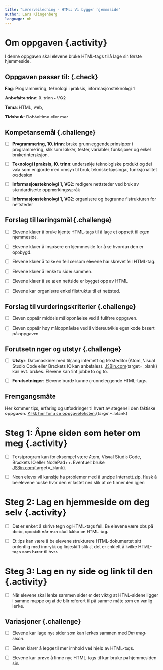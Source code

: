 ```yaml
---
title: "Lærerveiledning - HTML: Vi bygger hjemmeside"
author: Lars Klingenberg
language: nb
---
```



# Om oppgaven {.activity}

I denne oppgaven skal elevene bruke HTML-tags til å lage sin første hjemmeside.

## Oppgaven passer til: {.check}

__Fag__: Programmering, teknologi i praksis, informasjonsteknologi 1

__Anbefalte trinn__: 8. trinn - VG2

__Tema__: HTML, web,

__Tidsbruk__: Dobbeltime eller mer.

## Kompetansemål {.challenge}

- [ ] __Programmering, 10. trinn__: bruke grunnleggende prinsipper i
  programmering, slik som løkker, tester, variabler, funksjoner og enkel
  brukerinteraksjon.

- [ ] __Teknologi i praksis, 10. trinn__: undersøkje teknologiske produkt og dei
  vala som er gjorde med omsyn til bruk, tekniske løysingar, funksjonalitet og
  design

- [ ] __Informasjonsteknologi 1, VG2__: redigere nettsteder ved bruk av
  standardiserte oppmerkingsspråk

- [ ] __Informasjonsteknologi 1, VG2__: organisere og begrunne filstrukturen for
  nettsteder

## Forslag til læringsmål {.challenge}

- [ ] Elevene klarer å bruke kjente HTML-tags til å lage et oppsett til egen
  hjemmeside.

- [ ] Elevene klarer å inspisere en hjemmeside for å se hvordan den er oppbygd.

- [ ] Elevene klarer å tolke en feil dersom elevene har skrevet feil HTML-tag.

- [ ] Elevene klarer å lenke to sider sammen.

- [ ] Elevene klarer å se at en nettside er bygget opp av HTML.

- [ ] Elevene kan organisere enkel filstruktur til et nettsted.

## Forslag til vurderingskriterier {.challenge}

- [ ] Eleven oppnår middels måloppnåelse ved å fullføre oppgaven.

- [ ] Eleven oppnår høy måloppnåelse ved å videreutvikle egen kode basert på
  oppgaven.

## Forutsetninger og utstyr {.challenge}

- [ ] __Utstyr__: Datamaskiner med tilgang internett og teksteditor (Atom,
  Visual Studio Code eller Brackets IO kan anbefales).
  [JSBin.com](http://jsbin.com){target=_blank} kan evt. brukes. Elevene kan fint
  jobbe to og to.

- [ ] __Forutsetninger__: Elevene burde kunne grunneleggende HTML-tags.

## Fremgangsmåte

Her kommer tips, erfaring og utfordringer til hvert av stegene i den faktiske
oppgaven. [Klikk her for å se
oppgaveteksten.](en_hjemmeside.html){target=_blank}


# Steg 1: Åpne siden som heter om meg {.activity}

- [ ] Tekstprogram kan for eksempel være Atom, Visual Studio Code, Brackets IO
  eller NodePad++. Eventuelt bruke [JSBin.com](http://jsbin.com){target=_blank}.

- [ ] Noen elever vil kanskje ha problemer med å unzipe Internett.zip. Husk å be
  elevene huske hvor den er lastet ned slik at de finner den igjen.


# Steg 2: Lag en hjemmeside om deg selv {.activity}

- [ ] Det er enkelt å skrive tegn og HTML-tags feil. Be elevene være obs på
  dette, spesielt når man skal lukke en HTML-tag.

- [ ] Et tips kan være å be elevene strukturere HTML-dokumentet sitt ordentlig
  med innrykk og linjeskift slik at det er enklelt å hvilke HTML-tags som hører
  til hvor.


# Steg 3: Lag en ny side og link til den {.activity}

- [ ] Når elevene skal lenke sammen sider er det viktig at HTML-sidene ligger i
  samme mappe og at de blir referert til på samme måte som en vanlig lenke.

## Variasjoner {.challenge}

- [ ] Elevene kan lage nye sider som kan lenkes sammen med _Om meg-siden_.

- [ ] Eleven klarer å legge til mer innhold ved hjelp av HTML-tags.

- [ ] Elevene kan prøve å finne nye HTML-tags til kan bruke på hjemmesiden sin.
